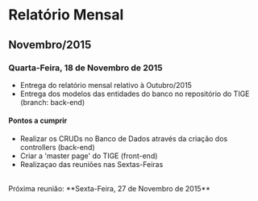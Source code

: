 # Relatório Mensal #

## Novembro/2015 ##

### Quarta-Feira, 18 de Novembro de 2015 ###

- Entrega do relatório mensal relativo à Outubro/2015
- Entrega dos modelos das entidades do banco no repositório do TIGE (branch: back-end)

#### Pontos a cumprir ####

- Realizar os CRUDs no Banco de Dados através da criação dos controllers (back-end)
- Criar a 'master page' do TIGE (front-end)
- Realizaçao das reuniões nas Sextas-Feiras

<br>
Próxima reunião: **Sexta-Feira, 27 de Novembro de 2015**